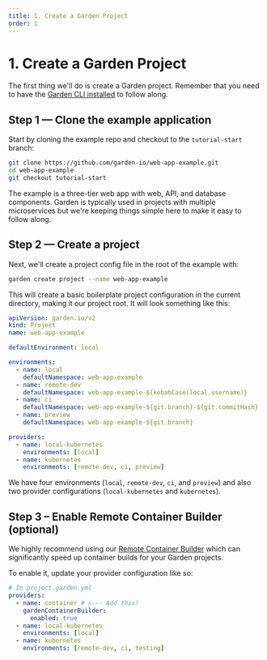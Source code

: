```yaml
---
title: 1. Create a Garden Project
order: 1
---
```


# 1. Create a Garden Project

The first thing we'll do is create a Garden project. Remember that you need to have the [Garden CLI installed](../../getting-started/quickstart.md#step-1-install-garden) to follow along.

## Step 1 — Clone the example application

Start by cloning the example repo and checkout to the `tutorial-start` branch:

```sh
git clone https://github.com/garden-io/web-app-example.git
cd web-app-example
git checkout tutorial-start
```

The example is a three-tier web app with web, API, and database components. Garden is typically used in projects with multiple microservices but we're keeping things simple here to make it easy to follow along.

## Step 2 — Create a project

Next, we'll create a project config file in the root of the example with:

```sh
garden create project --name web-app-example
```

This will create a basic boilerplate project configuration in the current directory, making it our project root. It will look something like this:

```yaml
apiVersion: garden.io/v2
kind: Project
name: web-app-example

defaultEnvironment: local

environments:
  - name: local
    defaultNamespace: web-app-example
  - name: remote-dev
    defaultNamespace: web-app-example-${kebabCase(local.username)}
  - name: ci
    defaultNamespace: web-app-example-${git.branch}-${git.commitHash}
  - name: preview
    defaultNamespace: web-app-example-${git.branch}

providers:
  - name: local-kubernetes
    environments: [local]
  - name: kubernetes
    environments: [remote-dev, ci, preview]
```

We have four environments (`local`, `remote-dev`, `ci`, and `preview`) and also two provider configurations (`local-kubernetes` and `kubernetes`).

## Step 3 – Enable Remote Container Builder (optional)

We highly recommend using our [Remote Container Builder](../../garden-for/containers/using-remote-container-builder.md) which can significantly speed up container builds for your Garden projects.

To enable it, update your provider configuration like so:

```yaml
# In project.garden.yml
providers:
  - name: container # <--- Add this!
    gardenContainerBuilder:
      enabled: true
  - name: local-kubernetes
    environments: [local]
  - name: kubernetes
    environments: [remote-dev, ci, testing]
```
